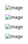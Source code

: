 



![image](https://github.com/user-attachments/assets/6e16e8c2-78f8-4946-8f09-bbfdc7a3a4ac)


![image](https://github.com/user-attachments/assets/a23b0e29-065f-46f1-9ab3-6b355a45e005)  

![image](https://github.com/user-attachments/assets/bd3c3686-d801-4660-b317-54efaa3a4b25)


![image](https://github.com/user-attachments/assets/ab67b401-ca3c-4869-9a83-cf79c1031471)







